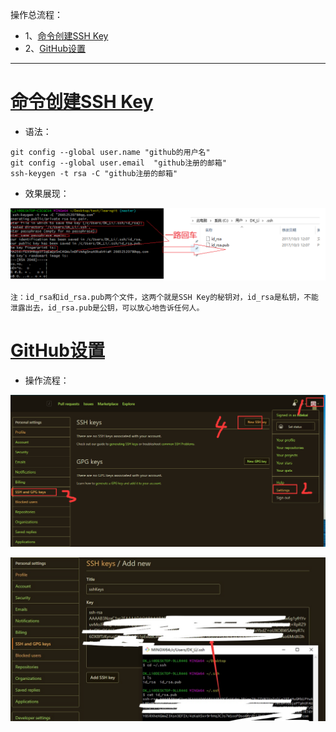 操作总流程：
- 1、[命令创建SSH Key](#git-01)
- 2、[GitHub设置](#git-02)

----------

# <a name="git-01" href="#" >命令创建SSH Key</a>
- 语法：
```shell
git config --global user.name "github的用户名"
git config --global user.email  "github注册的邮箱"
ssh-keygen -t rsa -C "github注册的邮箱"
```

- 效果展现：

![](image/8-1.png)


`注：id_rsa和id_rsa.pub两个文件，这两个就是SSH Key的秘钥对，id_rsa是私钥，不能泄露出去，id_rsa.pub是公钥，可以放心地告诉任何人。`

# <a name="git-02" href="#" >GitHub设置</a>
- 操作流程：

![](image/8-2.png)

![](image/8-3.png)
